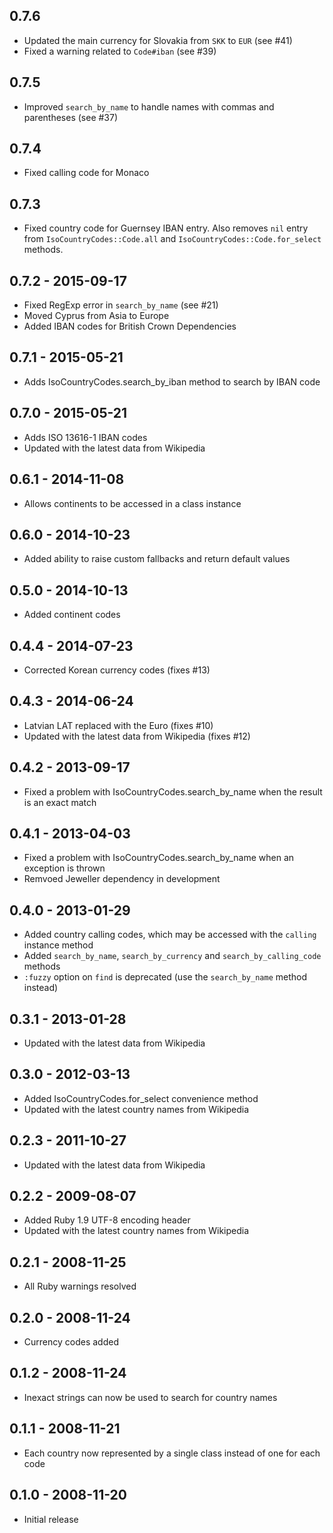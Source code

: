 ## 0.7.6

* Updated the main currency for Slovakia from `SKK` to `EUR` (see #41)
* Fixed a warning related to `Code#iban` (see #39)

## 0.7.5

* Improved `search_by_name` to handle names with commas and parentheses (see #37)

## 0.7.4

* Fixed calling code for Monaco

## 0.7.3

* Fixed country code for Guernsey IBAN entry. Also removes `nil` entry from
  `IsoCountryCodes::Code.all` and `IsoCountryCodes::Code.for_select` methods.

## 0.7.2 - 2015-09-17

* Fixed RegExp error in `search_by_name` (see #21)
* Moved Cyprus from Asia to Europe
* Added IBAN codes for British Crown Dependencies

## 0.7.1 - 2015-05-21

* Adds IsoCountryCodes.search_by_iban method to search by IBAN code

## 0.7.0 - 2015-05-21

* Adds ISO 13616-1 IBAN codes
* Updated with the latest data from Wikipedia

## 0.6.1 - 2014-11-08

* Allows continents to be accessed in a class instance

## 0.6.0 - 2014-10-23

* Added ability to raise custom fallbacks and return default values

## 0.5.0 - 2014-10-13

* Added continent codes

## 0.4.4 - 2014-07-23

* Corrected Korean currency codes (fixes #13)

## 0.4.3 - 2014-06-24

* Latvian LAT replaced with the Euro (fixes #10)
* Updated with the latest data from Wikipedia (fixes #12)

## 0.4.2 - 2013-09-17

* Fixed a problem with IsoCountryCodes.search_by_name when the result is an exact match

## 0.4.1 - 2013-04-03

* Fixed a problem with IsoCountryCodes.search_by_name when an exception is thrown
* Remvoed Jeweller dependency in development

## 0.4.0 - 2013-01-29

* Added country calling codes, which may be accessed with the `calling` instance method
* Added `search_by_name`, `search_by_currency` and `search_by_calling_code` methods
* `:fuzzy` option on `find` is deprecated (use the `search_by_name` method instead)

## 0.3.1 - 2013-01-28

* Updated with the latest data from Wikipedia

## 0.3.0 - 2012-03-13

* Added IsoCountryCodes.for_select convenience method
* Updated with the latest country names from Wikipedia

## 0.2.3 - 2011-10-27

* Updated with the latest data from Wikipedia

## 0.2.2 - 2009-08-07

* Added Ruby 1.9 UTF-8 encoding header
* Updated with the latest country names from Wikipedia

## 0.2.1 - 2008-11-25

* All Ruby warnings resolved

## 0.2.0 - 2008-11-24

* Currency codes added

## 0.1.2 - 2008-11-24

* Inexact strings can now be used to search for country names

## 0.1.1 - 2008-11-21

* Each country now represented by a single class instead of one for each code

## 0.1.0 - 2008-11-20

* Initial release
